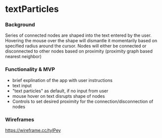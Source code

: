 # textParticles

### Background
Series of connected nodes are shaped into the text entered by the user. 
Hovering the mouse over the shape will dismantle it momentarily based on specified radius around the cursor.
Nodes will either be connected or disconnected to other nodes based on proximity (proximity graph based nearest neighbor)

### Functionality & MVP
+ brief explination of the app with user instructions
+ text input
+ "text particles" as default, if no input from user
+ mouse hover on text disrupts shape of nodes 
+ Controls to set desired proximity for the connection/disconnection of nodes

### Wireframes
https://wireframe.cc/tylPey
